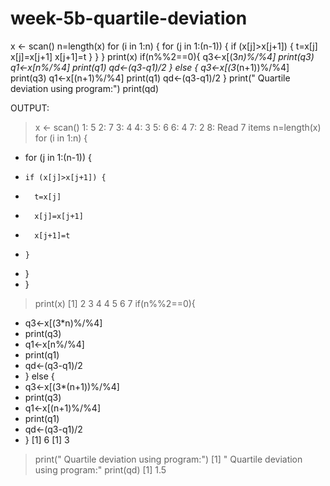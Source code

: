 # week-5b-quartile-deviation
x <- scan()
n=length(x)
for (i in 1:n) {
  for (j in 1:(n-1)) {
    if (x[j]>x[j+1]) {
      t=x[j]
      x[j]=x[j+1]
      x[j+1]=t
    }
  }
}
print(x)
if(n%%2==0){
  q3<-x[(3*n)%/%4]
  print(q3)
  q1<-x[n%/%4]
  print(q1)
  qd<-(q3-q1)/2
} else {
  q3<-x[(3*(n+1))%/%4]
  print(q3)
  q1<-x[(n+1)%/%4]
  print(q1)
  qd<-(q3-q1)/2
}
print(" Quartile deviation using program:")
print(qd)



OUTPUT:
> x <- scan()
1: 5
2: 7
3: 4
4: 3
5: 6
6: 4
7: 2
8: 
Read 7 items
> n=length(x)
> for (i in 1:n) {
+   for (j in 1:(n-1)) {
+     if (x[j]>x[j+1]) {
+       t=x[j]
+       x[j]=x[j+1]
+       x[j+1]=t
+     }
+   }
+ }
> print(x)
[1] 2 3 4 4 5 6 7
> if(n%%2==0){
+   q3<-x[(3*n)%/%4]
+   print(q3)
+   q1<-x[n%/%4]
+   print(q1)
+   qd<-(q3-q1)/2
+ } else {
+   q3<-x[(3*(n+1))%/%4]
+   print(q3)
+   q1<-x[(n+1)%/%4]
+   print(q1)
+   qd<-(q3-q1)/2
+ }
[1] 6
[1] 3
> print(" Quartile deviation using program:")
[1] " Quartile deviation using program:"
> print(qd)
[1] 1.5
> 
